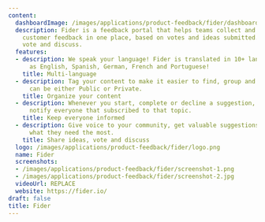 ```yaml
---
content:
  dashboardImage: /images/applications/product-feedback/fider/dashboard.png
  description: Fider is a feedback portal that helps teams collect and prioritize
    customer feedback in one place, based on votes and ideas submitted. Share ideas,
    vote and discuss.
  features:
  - description: We speak your language! Fider is translated in 10+ languages, such
      as English, Spanish, German, French and Portuguese!
    title: Multi-language
  - description: Tag your content to make it easier to find, group and decide. Tags
      can be either Public or Private.
    title: Organize your content
  - description: Whenever you start, complete or decline a suggestion, Fider will
      notify everyone that subscribed to that topic.
    title: Keep everyone informed
  - description: Give voice to your community, get valuable suggestions and prioritize
      what they need the most.
    title: Share ideas, vote and discuss
  logo: /images/applications/product-feedback/fider/logo.png
  name: Fider
  screenshots:
  - /images/applications/product-feedback/fider/screenshot-1.png
  - /images/applications/product-feedback/fider/screenshot-2.jpg
  videoUrl: REPLACE
  website: https://fider.io/
draft: false
title: Fider
---
```


